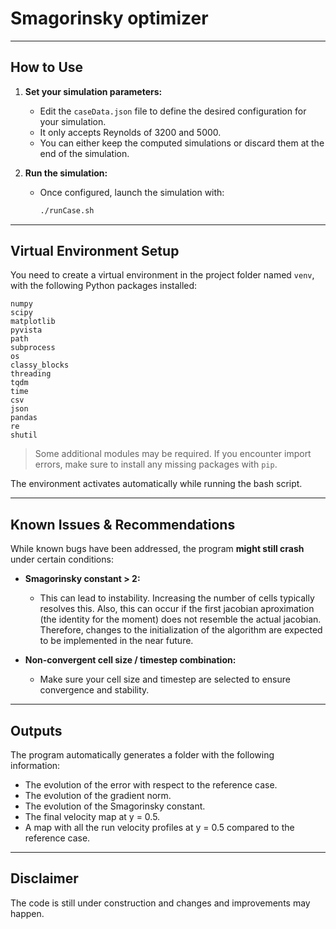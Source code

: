# Smagorinsky optimizer
---
## How to Use

1. **Set your simulation parameters:**

   - Edit the `caseData.json` file to define the desired configuration for your simulation.
   - It only accepts Reynolds of 3200 and 5000.
   - You can either keep the computed simulations or discard them at the end of the simulation.

2. **Run the simulation:**

   - Once configured, launch the simulation with:
     ```bash
     ./runCase.sh
     ```

---

## Virtual Environment Setup

You need to create a virtual environment in the project folder named `venv`, with the following Python packages installed:

```
numpy
scipy
matplotlib
pyvista
path
subprocess
os
classy_blocks
threading
tqdm
time
csv
json
pandas
re
shutil
```

> Some additional modules may be required. If you encounter import errors, make sure to install any missing packages with `pip`.

The environment activates automatically while running the bash script.

---

## Known Issues & Recommendations

While known bugs have been addressed, the program **might still crash** under certain conditions:

- **Smagorinsky constant > 2:**
  - This can lead to instability. Increasing the number of cells typically resolves this. Also, this can occur if the first jacobian aproximation (the identity for the moment) does not resemble the actual jacobian. Therefore, changes to the initialization of the algorithm are expected to be implemented in the near future.

- **Non-convergent cell size / timestep combination:**
  - Make sure your cell size and timestep are selected to ensure convergence and stability.

---

## Outputs

The program automatically generates a folder with the following information:
   - The evolution of the error with respect to the reference case.
   - The evolution of the gradient norm.
   - The evolution of the Smagorinsky constant.
   - The final velocity map at y = 0.5.
   - A map with all the run velocity profiles at y = 0.5 compared to the reference case.

---

## Disclaimer

The code is still under construction and changes and improvements may happen. 
